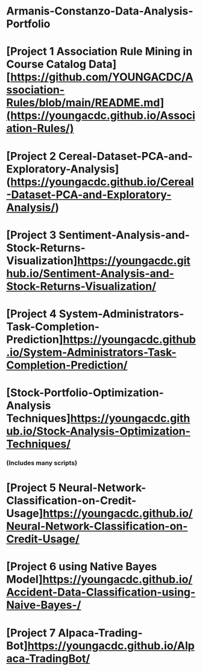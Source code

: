 # Armanis-Constanzo-Data-Analysis-Portfolio



# [Project 1 Association Rule Mining in Course Catalog Data] [https://github.com/YOUNGACDC/Association-Rules/blob/main/README.md](https://youngacdc.github.io/Association-Rules/)



# [Project 2 Cereal-Dataset-PCA-and-Exploratory-Analysis]  (https://youngacdc.github.io/Cereal-Dataset-PCA-and-Exploratory-Analysis/)


# [Project 3 Sentiment-Analysis-and-Stock-Returns-Visualization]https://youngacdc.github.io/Sentiment-Analysis-and-Stock-Returns-Visualization/



# [Project 4 System-Administrators-Task-Completion-Prediction]https://youngacdc.github.io/System-Administrators-Task-Completion-Prediction/


# [Stock-Portfolio-Optimization-Analysis Techniques]https://youngacdc.github.io/Stock-Analysis-Optimization-Techniques/
### (Includes many scripts)


# [Project 5 Neural-Network-Classification-on-Credit-Usage]https://youngacdc.github.io/Neural-Network-Classification-on-Credit-Usage/


# [Project 6 using Native Bayes Model]https://youngacdc.github.io/Accident-Data-Classification-using-Naive-Bayes-/

# [Project 7 Alpaca-Trading-Bot]https://youngacdc.github.io/Alpaca-TradingBot/
